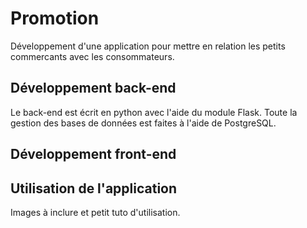 # Promotion
Développement d'une application pour mettre en relation les petits commercants avec les consommateurs.

## Développement back-end
Le back-end est écrit en python avec l'aide du module Flask.
Toute la gestion des bases de données est faites à l'aide de PostgreSQL. 

## Développement front-end

## Utilisation de l'application
Images à inclure et petit tuto d'utilisation.


